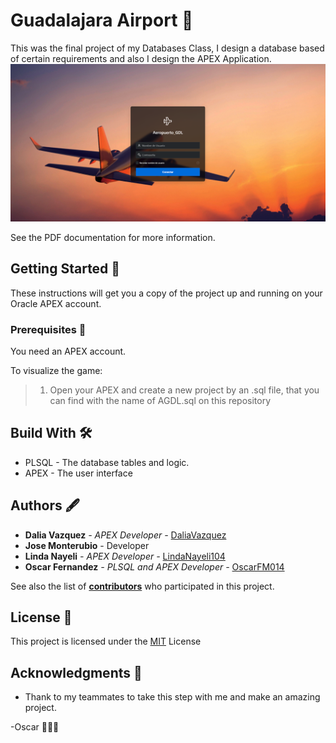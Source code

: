 # Guadalajara Airport 🛫
This was the final project of my Databases Class, I design a database based of certain requirements and also I design the APEX Application.
![welcome_page](https://github.com/OscarFM014/GuadalajaraAirport/blob/master/welcome.png)

See the PDF documentation for more information.
## Getting Started 🚀
These instructions will get you a copy of the project up and running on your Oracle APEX account.

### Prerequisites 🔧
You need an APEX account.

To visualize the game:
> 1. Open your APEX and create a new project by an .sql file, that you can find with the name of AGDL.sql on this repository

## Build With 🛠
+ PLSQL - The database tables and logic.
+ APEX - The user interface

## Authors 🖋
+ **Dalia Vazquez** *-  APEX Developer -*  [DaliaVazquez](https://github.com/DaliaVazquez)
+ **Jose Monterubio** -  Developer
+ **Linda Nayeli** *-  APEX Developer -*  [LindaNayeli104](https://github.com/LindaNayeli104)
+ **Oscar Fernandez** *- PLSQL and APEX Developer -* [OscarFM014](https://github.com/OscarFM014)

See also the list of [**contributors**](https://github.com/OscarFM014/GuadalajaraAirport/graphs/contributors) who participated in this project.

## License 📄
This project is licensed under the [MIT](https://choosealicense.com/licenses/mit/) License


## Acknowledgments 🎁
+ Thank to my teammates to take this step with me and make an amazing project.


-Oscar 👨🏻‍💻

